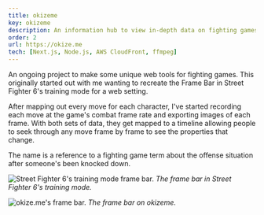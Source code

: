 ```yaml
---
title: okizeme
key: okizeme
description: An information hub to view in-depth data on fighting games with custom tools for game-specific data.
order: 2
url: https://okize.me
tech: [Next.js, Node.js, AWS CloudFront, ffmpeg]
---
```


An ongoing project to make some unique web tools for fighting games. This originally started out with me wanting to recreate the Frame Bar in Street Fighter 6's training mode for a web setting. 

After mapping out every move for each character, I've started recording each move at the game's combat frame rate and exporting images of each frame. With both sets of data, they get mapped to a timeline allowing people to seek through any move frame by frame to see the properties that change.

The name is a reference to a fighting game term about the offense situation after someone's been knocked down.

![Street Fighter 6's training mode frame bar.](works/okizeme/framebar.png)
*The frame bar in Street Fighter 6's training mode.*

![okize.me's frame bar.](works/okizeme/okz-framebar.png)
*The frame bar on okizeme.*